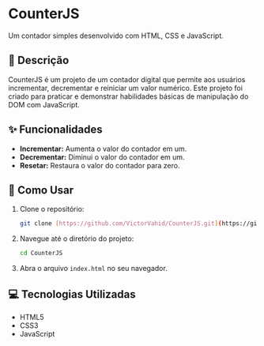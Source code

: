 # CounterJS

Um contador simples desenvolvido com HTML, CSS e JavaScript.

## 📝 Descrição

CounterJS é um projeto de um contador digital que permite aos usuários incrementar, decrementar e reiniciar um valor numérico. Este projeto foi criado para praticar e demonstrar habilidades básicas de manipulação do DOM com JavaScript.

## ✨ Funcionalidades

* **Incrementar:** Aumenta o valor do contador em um.
* **Decrementar:** Diminui o valor do contador em um.
* **Resetar:** Restaura o valor do contador para zero.

## 🚀 Como Usar

1.  Clone o repositório:
    ```bash
    git clone [https://github.com/VictorVahid/CounterJS.git](https://github.com/VictorVahid/CounterJS.git)
    ```
2.  Navegue até o diretório do projeto:
    ```bash
    cd CounterJS
    ```
3.  Abra o arquivo `index.html` no seu navegador.

## 💻 Tecnologias Utilizadas

* HTML5
* CSS3
* JavaScript
